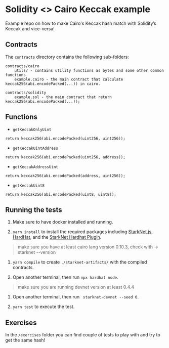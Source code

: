 # Solidity <> Cairo Keccak example

Example repo on how to make Cairo's Keccak hash match with Solidity’s Keccak and vice-versa!

## Contracts
The `contracts` directory contains the following sub-folders:

```
contracts/cairo
	utils/ - contains utility functions as bytes and some other common functions
	example.cairo - the main contract that calculate keccak256(abi.encodePacked(...)) in cairo.

contracts/solidity
	example.sol - the main contract that return keccak256(abi.encodePacked(...));
```

## Functions

- `getKeccakOnlyUint` 
```
return keccak256(abi.encodePacked(uint256, uint256));
```

- `getKeccakUintAddress` 
```
return keccak256(abi.encodePacked(uint256, address));
```

- `getKeccakAddressUint`
```
return keccak256(abi.encodePacked(address, uint256));
```

- `getKeccakUint8`
```
return keccak256(abi.encodePacked(uint8, uint8));
```

## Running the tests
1. Make sure to have docker installed and running.

1. `yarn install` to install the required packages including [StarkNet.js](https://www.starknetjs.com/), [HardHat](https://hardhat.org/), and the [StarkNet Hardhat Plugin](https://shard-labs.github.io/starknet-hardhat-plugin/).

> make sure you have at least cairo lang version 0.10.3, check with -> starknet --version

1. `yarn compile` to create `./starknet-artifacts/` with the compiled contracts.

1. Open another terminal, then run `npx hardhat node`.

> make sure you are running devnet version at least 0.4.4

1. Open another terminal, then run ` starknet-devnet --seed 0`.

1. `yarn test` to execute the test.

## Exercises

In the `/exercises` folder you can find couple of tests to play with and try to get the same hash!